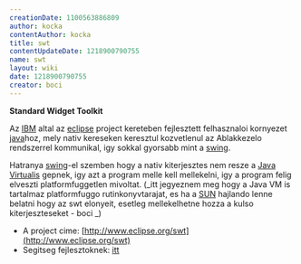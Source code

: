 ```yaml
---
creationDate: 1100563886809 
author: kocka 
contentAuthor: kocka 
title: swt 
contentUpdateDate: 1218900790755 
name: swt 
layout: wiki 
date: 1218900790755 
creator: boci 
---
```

__Standard Widget Toolkit__

Az [IBM](IBM.html) altal az [eclipse](Eclipse.html) project kereteben fejlesztett felhasznaloi kornyezet [java](java.html)hoz, mely nativ kereseken keresztul kozvetlenul az Ablakkezelo rendszerrel kommunikal, igy sokkal gyorsabb mint a [swing](Swing.html). 

Hatranya [swing](Swing.html)-el szemben hogy a nativ kiterjesztes nem resze a [Java Virtualis](JRE.html) gepnek, igy azt a program melle kell mellekelni, igy a program felig elveszti platformfuggetlen mivoltat. (_itt jegyeznem meg hogy a Java VM is tartalmaz platformfuggo rutinkonyvtarajat, es ha a [SUN](Sun.html) hajlando lenne belatni hogy az swt elonyeit, esetleg mellekelhetne hozza a kulso kiterjeszteseket - boci _)

*   A project cime: [http://www.eclipse.org/swt](http://www.eclipse.org/swt)
*   Segitseg fejlesztoknek: [itt](http://dev.eclipse.org/viewcvs/index.cgi/%7Echeckout%7E/platform-swt-home/dev.html)
